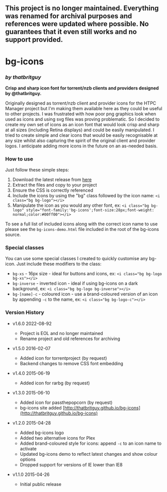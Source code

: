 ## This project is no longer maintained. Everything was renamed for archival purposes and references were updated where possible.  No guarantees that it even still works and no support provided.

# bg-icons
### *by thatbritguy*
**Crisp and sharp icon font for torrent/nzb clients and providers designed by @thatbritguy.**

Originally designed as torrent/nzb client and provider icons for the HTPC Manager project but I'm making them available here as they could be useful to other projects.  I was frustrated with how poor png graphics look when used as icons and using svg files was proving problematic.  So I decided to create my own set of icons as an icon font that would look crisp and sharp at all sizes (including Retina displays) and could be easily manipulated.  I tried to create simple and clear icons that would be easily recognisable at any size whilst also capturing the spirit of the original client and provider logos.  I anticipate adding more icons in the future on an as-needed basis.

### How to use
Just follow these simple steps:
 1. Download the latest release from [here](https://github.com/thatbritguy/bg-icons/releases/latest)
 2. Extract the files and copy to your project
 3. Ensure the CSS is correctly referenced
 4. Include the icons by using the "bg" class followed by the icon name: `<i class="bg bg-logo"></i>`
 5. Manipulate the icon as you would any other font, ex: `<i class="bg bg-logo" style="font-family:'bg-icons';font-size:28px;font-weight: normal;color:#00ff00"></i>`

To see a full list of included icons along with the correct icon name to use please see the `bg-icons-demo.html` file included in the root of the bg-icons source.

### Special classes
You can use some special classes I created to quickly customise any bg-icon.  Just include these modifiers to the class:
 * `bg-xs` - 16px size - ideal for buttons and icons, ex: `<i class="bg bg-logo bg-xs"></i>`
 * `bg-inverse` - inverted icon - ideal if using bg-icons on a dark background, ex: `<i class="bg bg-logo bg-inverse"></i>`
 * `bg-[name]-c` - coloured icon - use a brand-coloured version of an icon by appending `-c` to the name, ex: `<i class="bg bg-logo-c"></i>`

<!--- ###Requests
If you're using bg-icons in your project and want an icon for any software/service that isn't included feel free to open an issue and make a request.  I'll try to get round to these if and when I get chance.  gg-icons is a project I work on in my free time and sometimes life gets busy so no guarantees.

Please start the title of any request with [REQUEST] and include an image of the logo it is to be based on in the request itself (this is easy to do on github!).

*NB - Please only request icons for known software and services.  No requests for personal designs and nothing of a lewd or adult nature.* --->

### Version History
  * v1.6.0 2022-08-92
    - Project is EOL and no longer maintained
    - Rename project and old references for archiving

  * v1.5.0 2016-02-07
    - Added icon for torrentproject (by request)
    - Backend changes to remove CSS font embedding

  * v1.4.0 2015-06-19
    - Added icon for rarbg (by request)

  * v1.3.0 2015-06-10
    - Added icon for passthepopcorn (by request)
    - bg-icons site added [http://thatbritguy.github.io/bg-icons](http://thatbritguy.github.io/bg-icons)

  * v1.2.0 2015-04-28
    - Added bg-icons logo
    - Added two alternative icons for Plex
    - Added brand-coloured style for icons: append `-c` to an icon name to activate
    - Updated bg-icons demo to reflect latest changes and show colour options
    - Dropped support for versions of IE lower than IE8

  * v1.1.0 2015-04-26
    - Initial public release